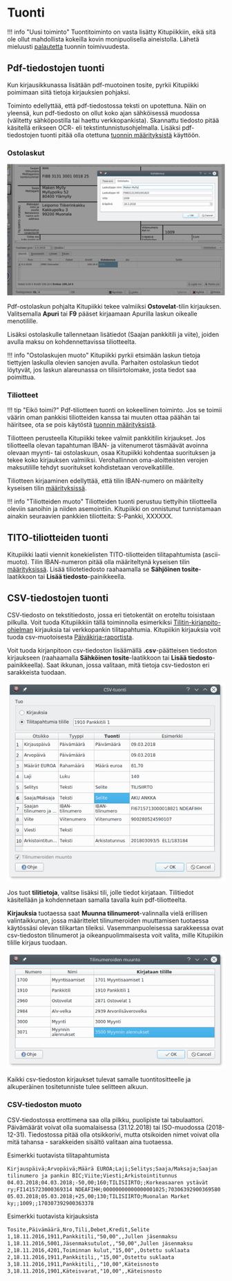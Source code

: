 # Tuonti

!!! info "Uusi toiminto"
    Tuontitoiminto on vasta lisätty Kitupiikkiin, eikä sitä ole ollut mahdollista kokeilla kovin monipuolisella aineistolla. Lähetä mieluusti [palautetta](https://form.jotformeu.com/73283959099374) tuonnin toimivuudesta.


## Pdf-tiedostojen tuonti

Kun kirjausikkunassa lisätään pdf-muotoinen tosite, pyrkii Kitupiikki poimimaan siitä tietoja kirjauksien pohjaksi.

Toiminto edellyttää, että pdf-tiedostossa teksti on upotettuna. Näin on yleensä, kun pdf-tiedosto on ollut koko ajan sähköisessä muodossa (välitetty sähköpostilla tai haettu verkkopankista). Skannattu tiedosto pitää käsitellä erikseen OCR- eli tekstintunnistusohjelmalla. Lisäksi pdf-tiedostojen tuonti pitää olla otettuna [tuonnin määrityksistä](/maaritykset/tuonti) käyttöön.

### Ostolaskut

![Ostolasku](ostolasku.png)

Pdf-ostolaskun pohjalta Kitupiikki tekee valmiiksi **Ostovelat**-tilin kirjauksen. Valitsemalla **Apuri** tai **F9** pääset kirjaamaan Apurilla laskun oikealle menotilille.

Lisäksi ostolaskulle tallennetaan lisätiedot (Saajan pankkitili ja viite), joiden avulla maksu on kohdennettavissa tiliotteelta.

!!! info "Ostolaskujen muoto"
    Kitupiikki pyrkii etsimään laskun tietoja tiettyjen laskulla olevien sanojen avulla. Parhaiten ostolaskun tiedot löytyvät, jos laskun alareunassa on tilisiirtolomake, josta tiedot saa poimittua.

### Tiliotteet

!!! tip "Eikö toimi?"
    Pdf-tiliotteen tuonti on kokeellinen toiminto. Jos se toimii väärin oman pankkisi tiliotteiden kanssa tai muuten ottaa päähän tai häiritsee, ota se pois käytöstä [tuonnin määrityksistä](/maaritykset/tuonti).

Tiliotteen perusteella Kitupiikki tekee valmiit pankkitilin kirjaukset. Jos tiliotteella olevan tapahtuman IBAN- ja viitenumerot täsmäävät avoinna olevaan myynti- tai ostolaskuun, osaa Kitupiikki kohdentaa suorituksen ja tekee koko kirjauksen valmiiksi. Verohallinnon oma-aloitteisten verojen maksutilille tehdyt suoritukset kohdistetaan verovelkatilille.

Tiliotteen kirjaaminen edellyttää, että tilin IBAN-numero on määritelty kyseisen tilin [määrityksissä](/maaritykset/tilikartta).

!!! info "Tiliotteiden muoto"
    Tiliotteiden tuonti perustuu tiettyihin tiliotteella oleviin sanoihin ja niiden asemointiin. Kitupiikki on onnistunut tunnistamaan ainakin seuraavien pankkien tiliotteita: S-Pankki, XXXXXX.

## TITO-tiliotteiden tuonti

Kitupiikki laatii viennit konekielisten TITO-tiliotteiden tilitapahtumista (ascii-muoto). Tilin IBAN-numeron pitää olla määriteltynä kyseisen tilin [määrityksissä](/maaritykset/tilikartta). Lisää tiliotetiedosto raahaamalla se **Sähjöinen tosite**-laatikkoon tai **Lisää tiedosto**-painikkeella.


## CSV-tiedostojen tuonti

CSV-tiedosto on tekstitiedosto, jossa eri tietokentät on eroteltu toisistaan pilkulla. Voit tuoda Kitupiikkiin tällä toiminnolla esimerkiksi [Tilitin-kirjanpito-ohjelman](http://helineva.net/tilitin) kirjauksia tai verkkopankin tilitapahtumia. Kitupiikin kirjauksia voit tuoda csv-muotoisesta [Päiväkirja-raportista](/tulosteet#paivakirja).

Voit tuoda kirjanpitoon csv-tiedoston lisäämällä **.csv**-päätteisen tiedoston kirjaukseen (raahaamalla **Sähköinen tosite**-laatikkoon tai **Lisää tiedosto**-painikkeella). Saat ikkunan, jossa valitaan, mitä tietoja csv-tiedoston eri sarakkeista tuodaan.

![Tilitapahtumien tuonti](tapahtumat.png)

Jos tuot **tilitietoja**, valitse lisäksi tili, jolle tiedot kirjataan. Tilitiedot käsitellään ja kohdennetaan samalla tavalla kuin pdf-tiliotteelta.

**Kirjauksia** tuotaessa saat **Muunna tilinumerot**-valinnalla vielä erillisen valintaikkunan, jossa määrittelet tilinumeroiden muuttamisen tuotaessa käytössäsi olevan tilikartan tileiksi. Vasemmanpuoleisessa sarakkeessa ovat csv-tiedoston tilinumerot ja oikeanpuolimmaisesta voit valita, mille Kitupiikin tilille kirjaus tuodaan.

![Tilinumeroiden muunto](muunto.png)

Kaikki csv-tiedoston kirjaukset tulevat samalle tuontitositteelle ja alkuperäinen tositetunniste tulee selitteen alkuun.

### CSV-tiedoston muoto

CSV-tiedostossa erottimena saa olla pilkku, puolipiste tai tabulaattori. Päivämäärät voivat olla suomalaisessa (31.12.2018) tai ISO-muodossa (2018-12-31). Tiedostossa pitää olla otsikkorivi, mutta otsikoiden nimet voivat olla mitä tahansa - sarakkeiden sisältö valitaan aina tuotaessa.

Esimerkki tuotavista tilitapahtumista
```
Kirjauspäivä;Arvopäivä;Määrä EUROA;Laji;Selitys;Saaja/Maksaja;Saajan tilinumero ja pankin BIC;Viite;Viesti;Arkistointitunnus
04.03.2018;04.03.2018;-50,00;160;TILISIIRTO;;Korkeasaaren ystävät ry;FI1415723000369314 NDEAFIHH;00000000000000001025;70306392900369580
05.03.2018;05.03.2018;+25,00;130;TILISIIRTO;Muonalan Market ky;;1009;;170307392900363378

```

Esimerkki tuotavista kirjauksista
```
Tosite,Päivämäärä,Nro,Tili,Debet,Kredit,Selite
1,18.11.2016,1911,Pankkitili,"50,00",,Jullen jäsenmaksu
1,18.11.2016,5001,Jäsenmaksutulot,,"50,00",Jullen jäsenmaksu
2,18.11.2016,4201,Toiminnan kulut,"15,00",,Ostettu suklaata
2,18.11.2016,1911,Pankkitili,,"15,00",Ostettu suklaata
3,18.11.2016,1911,Pankkitili,,"10,00",Käteisnosto
3,18.11.2016,1901,Käteisvarat,"10,00",,Käteisnosto
```
